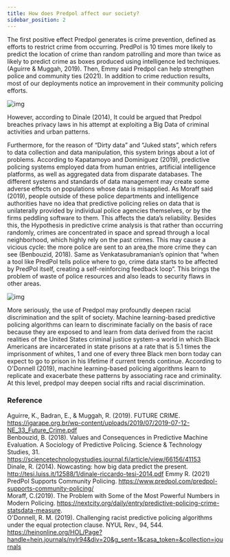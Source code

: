 ```yaml
---
title: How does Predpol affect our society?
sidebar_position: 2
---
```

The first positive effect Predpol generates is crime prevention, defined as efforts to restrict crime from occurring. PredPol is 10 times more likely to predict the location of crime than random patrolling and more than twice as likely to predict crime as boxes produced using intelligence led techniques. (Aguirre & Muggah, 2019). Then, Emmy said Predpol can help strengthen police and community ties (2021). In addition to crime reduction results, most of our deployments notice an improvement in their community policing efforts.

![img](https://lh5.googleusercontent.com/KDqtruaqmP1ovIwwWb8p20zRPgcdYr2gGfUVsguzbak5JC4C_fqRswXJ8SEotjvf8qvf8fexCsi4NfGxk4k1T1hmXMwZlsPANbARNV95G9XzUoLKR89ZwbOk5GvKasmt-PUuoGdG)

However, according to Dinale (2014), It could be argued that Predpol breaches privacy laws in his attempt at exploiting a Big Data of criminal activities and urban patterns. 

Furthermore, for the reason of “Dirty data” and “Juked stats”, which refers to data collection and data manipulation, this system brings about a lot of problems. According to Kapatamoyo and Dominiguez (2019), predictive policing systems employed data from human entries, artificial intelligence platforms, as well as aggregated data from disparate databases. The different systems and standards of data management may create some adverse effects on populations whose data is misapplied. As Moraff said (2019), people outside of these police departments and intelligence authorities have no idea that predictive policing relies on data that is unilaterally provided by individual police agencies themselves, or by the firms peddling software to them. This affects the data’s reliability. Besides this, the Hypothesis in predictive crime analysis is that rather than occurring randomly, crimes are concentrated in space and spread through a local neighborhood, which highly rely on the past crimes. This may cause a vicious cycle: the more police are sent to an area,the more crime they can see (Benbouzid, 2018). Same as Venkatasubramanian’s opinion that “when a tool like PredPol tells police where to go, crime data starts to be affected by PredPol itself, creating a self-reinforcing feedback loop”. This brings the problem of waste of police resources and also leads to security flaws in other areas.

![img](https://lh5.googleusercontent.com/7w1kugsvlh4gv0qrCBzP_ezUh_qiX0TXKjjP0k8cLW70QVYAPxgVfKqaI5CL9N9JASX7VrYPXKL9Vmn-0bfTX_9wfKSmrBLVCZIjEjslZptfbzg72VzxkYhvJ80o1ok843Vcu7Of)

More seriously, the use of Predpol may profoundly deepen racial discrimination and the split of society. Machine learning-based predictive policing algorithms can learn to discriminate facially on the basis of race because they are exposed to and learn from data derived from the racist realities of the United States criminal justice system-a world in which Black Americans are incarcerated in state prisons at a rate that is 5.1 times the imprisonment of whites, 1 and one of every three Black men born today can expect to go to prison in his lifetime if current trends continue. According to O'Donnell (2019), machine learning-based policing algorithms learn to replicate and exacerbate these patterns by associating race and criminality. At this level, predpol may deepen social rifts and racial discrimination.							
  
### Reference

Aguirre, K., Badran, E., & Muggah, R. (2019). FUTURE CRIME. https://igarape.org.br/wp-content/uploads/2019/07/2019-07-12-NE_33_Future_Crime.pdf  
Benbouzid, B. (2018). Values and Consequences in Predictive Machine Evaluation. A Sociology of Predictive Policing. Science & Technology Studies, 31. https://sciencetechnologystudies.journal.fi/article/view/66156/41153  
Dinale, R. (2014). Nowcasting: how big data predict the present. http://tesi.luiss.it/12588/1/dinale-riccardo-tesi-2014.pdf  Emmy R. (2021) PredPol Supports Community Policing. https://www.predpol.com/predpol-supports-community-policing/  
Moraff, C.(2019). The Problem with Some of the Most Powerful Numbers in Modern Policing. https://nextcity.org/daily/entry/predictive-policing-crime-statsdata-measure.   
O'Donnell, R. M. (2019). Challenging racist predictive policing algorithms under the equal protection clause. NYUL Rev., 94, 544. https://heinonline.org/HOL/Page?handle=hein.journals/nylr94&div=20&g_sent=1&casa_token=&collection=journals
